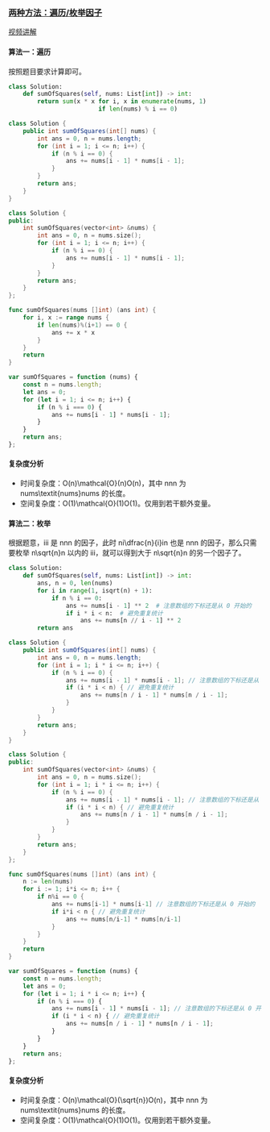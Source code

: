 ### [两种方法：遍历/枚举因子](https://leetcode.cn/problems/sum-of-squares-of-special-elements/solutions/2345815/bian-li-by-endlesscheng-kst7/)

[视频讲解](https://leetcode.cn/link/?target=https%3A%2F%2Fwww.bilibili.com%2Fvideo%2FBV1DM4y1x7bR%2F)

#### 算法一：遍历

按照题目要求计算即可。

```python
class Solution:
    def sumOfSquares(self, nums: List[int]) -> int:
        return sum(x * x for i, x in enumerate(nums, 1)
                         if len(nums) % i == 0)
```

```java
class Solution {
    public int sumOfSquares(int[] nums) {
        int ans = 0, n = nums.length;
        for (int i = 1; i <= n; i++) {
            if (n % i == 0) {
                ans += nums[i - 1] * nums[i - 1];
            }
        }
        return ans;
    }
}
```

```cpp
class Solution {
public:
    int sumOfSquares(vector<int> &nums) {
        int ans = 0, n = nums.size();
        for (int i = 1; i <= n; i++) {
            if (n % i == 0) {
                ans += nums[i - 1] * nums[i - 1];
            }
        }
        return ans;
    }
};
```

```go
func sumOfSquares(nums []int) (ans int) {
    for i, x := range nums {
        if len(nums)%(i+1) == 0 {
            ans += x * x
        }
    }
    return
}
```

```javascript
var sumOfSquares = function (nums) {
    const n = nums.length;
    let ans = 0;
    for (let i = 1; i <= n; i++) {
        if (n % i === 0) {
            ans += nums[i - 1] * nums[i - 1];
        }
    }
    return ans;
};
```

#### 复杂度分析

-   时间复杂度：O(n)\\mathcal{O}(n)O(n)，其中 nnn 为 nums\\textit{nums}nums 的长度。
-   空间复杂度：O(1)\\mathcal{O}(1)O(1)。仅用到若干额外变量。

#### 算法二：枚举

根据题意，iii 是 nnn 的因子，此时 ni\\dfrac{n}{i}in 也是 nnn 的因子，那么只需要枚举 n\\sqrt{n}n 以内的 iii，就可以得到大于 n\\sqrt{n}n 的另一个因子了。

```python
class Solution:
    def sumOfSquares(self, nums: List[int]) -> int:
        ans, n = 0, len(nums)
        for i in range(1, isqrt(n) + 1):
            if n % i == 0:
                ans += nums[i - 1] ** 2  # 注意数组的下标还是从 0 开始的
                if i * i < n:  # 避免重复统计
                    ans += nums[n // i - 1] ** 2
        return ans
```

```java
class Solution {
    public int sumOfSquares(int[] nums) {
        int ans = 0, n = nums.length;
        for (int i = 1; i * i <= n; i++) {
            if (n % i == 0) {
                ans += nums[i - 1] * nums[i - 1]; // 注意数组的下标还是从 0 开始的
                if (i * i < n) { // 避免重复统计
                    ans += nums[n / i - 1] * nums[n / i - 1];
                }
            }
        }
        return ans;
    }
}
```

```cpp
class Solution {
public:
    int sumOfSquares(vector<int> &nums) {
        int ans = 0, n = nums.size();
        for (int i = 1; i * i <= n; i++) {
            if (n % i == 0) {
                ans += nums[i - 1] * nums[i - 1]; // 注意数组的下标还是从 0 开始的
                if (i * i < n) { // 避免重复统计
                    ans += nums[n / i - 1] * nums[n / i - 1];
                }
            }
        }
        return ans;
    }
};
```

```go
func sumOfSquares(nums []int) (ans int) {
    n := len(nums)
    for i := 1; i*i <= n; i++ {
        if n%i == 0 {
            ans += nums[i-1] * nums[i-1] // 注意数组的下标还是从 0 开始的
            if i*i < n { // 避免重复统计
                ans += nums[n/i-1] * nums[n/i-1]
            }
        }
    }
    return
}
```

```javascript
var sumOfSquares = function (nums) {
    const n = nums.length;
    let ans = 0;
    for (let i = 1; i * i <= n; i++) {
        if (n % i === 0) {
            ans += nums[i - 1] * nums[i - 1]; // 注意数组的下标还是从 0 开始的
            if (i * i < n) { // 避免重复统计
                ans += nums[n / i - 1] * nums[n / i - 1];
            }
        }
    }
    return ans;
};
```

#### 复杂度分析

-   时间复杂度：O(n)\\mathcal{O}(\\sqrt{n})O(n)，其中 nnn 为 nums\\textit{nums}nums 的长度。
-   空间复杂度：O(1)\\mathcal{O}(1)O(1)。仅用到若干额外变量。
